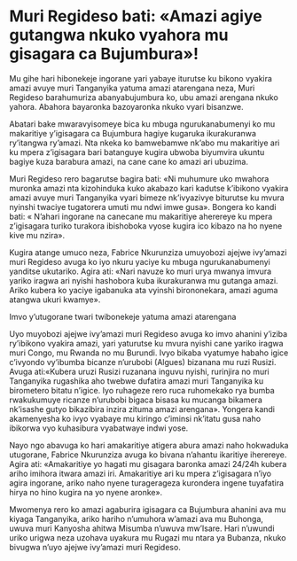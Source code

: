 # Muri Regideso bati: «Amazi agiye gutangwa nkuko vyahora mu gisagara ca Bujumbura»!

Mu gihe hari hibonekeje ingorane yari yabaye iturutse ku bikono vyakira amazi avuye muri Tanganyika yatuma amazi atarengana neza, Muri Regideso barahumuriza abanyabujumbura ko, ubu amazi arengana nkuko yahora. Abahora bayaronka bazoyaronka nkuko vyari bisanzwe.

Abatari bake mwaravyisomeye bica ku mbuga ngurukanabumenyi ko mu makaritiye y’igisagara ca Bujumbura hagiye kugaruka ikurakuranwa ry’itangwa ry’amazi. Nta nkeka ko bamwebamwe nk’abo mu makaritiye ari ku mpera z’igisagara bari batanguye kugira ubwoba biyumvira ukuntu bagiye kuza barabura amazi, na cane cane ko amazi ari ubuzima.

Muri Regideso rero bagarutse bagira bati: «Ni muhumure uko mwahora muronka amazi nta kizohinduka kuko akabazo kari kadutse k’ibikono vyakira amazi avuye muri Tanganyika vyari bimeze nk’ivyazivye biturutse ku mvura nyinshi twaciye tugatorera umuti mu ndwi imwe gusa». Bongera ko kandi bati: « N’ahari ingorane na canecane mu makaritiye aherereye ku mpera z’igisagara turiko turakora ibishoboka vyose kugira ico kibazo na ho nyene kive mu nzira».

Kugira atange umuco neza, Fabrice Nkurunziza umuyobozi ajejwe ivy’amazi muri Regideso avuga ko iyo nkuru yaciye ku mbuga ngurukanabumenyi yanditse ukutariko. Agira ati: «Nari navuze ko muri urya mwanya imvura yariko iragwa ari nyishi hashobora kuba ikurakuranwa mu gutanga amazi. Ariko kubera ko yaciye igabanuka ata vyinshi birononekara, amazi aguma atangwa ukuri kwamye».

Imvo y’utugorane twari twibonekeje yatuma amazi atarengana

Uyo muyobozi ajejwe ivy’amazi muri Regideso avuga ko imvo ahanini y’iziba ry’ibikono vyakira amazi, yari yaturutse ku mvura nyishi cane yariko iragwa muri Congo, mu Rwanda no mu Burundi. Ivyo bikaba vyatumye habaho igice c’ivyondo vy’ibumba bicanze n’urubobi (Algues) bizanana mu ruzi Rusizi. Avuga ati:«Kubera uruzi Rusizi ruzanana inguvu nyishi, rurinjira no muri Tanganyika rugashika aho twebwe dufatira amazi muri Tanganyika ku birometero bitatu n’igice. Iyo ruhageze rero ruca ruhomekako rya bumba rwakukumuye ricanze n’urubobi bigaca bisasa ku mucanga bikamera nk’isashe gutyo bikazibira inzira zituma amazi arengana». Yongera kandi akamenyesha ko ivyo vyabaye mu kiringo c’iminsi nk’itatu gusa naho ibikorwa vyo kuhasibura vyabatwaye indwi yose.

Nayo ngo abavuga ko hari amakaritiye atigera abura amazi naho hokwaduka utugorane, Fabrice Nkurunziza avuga ko bivana n’ahantu ikaritiye iherereye. Agira ati: «Amakaritiye yo hagati mu gisagara baronka amazi 24/24h kubera ariho imihora itwara amazi iri. Amakaritiye ari ku mpera z’igisagara n’iyo agira ingorane, ariko naho nyene turagerageza kurondera ingene tuyafatira hirya no hino kugira na yo nyene aronke».

Mwomenya rero ko amazi agaburira igisagara ca Bujumbura ahanini ava mu kiyaga Tanganyika, ariko hariho n’umuhora w’amazi ava mu Buhonga, uwuva muri Kanyosha ahitwa Misumba n’uwuva mw’Isare. Hari n’uwundi uriko urigwa neza uzohava uyakura mu Rugazi mu ntara ya Bubanza, nkuko bivugwa n’uyo ajejwe ivy’amazi muri Regideso.